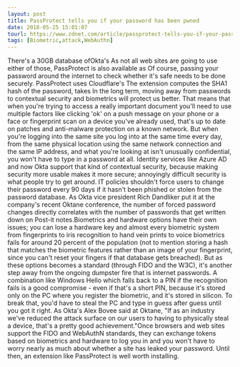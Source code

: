 ```yaml
---
layout: post
title: PassProtect tells you if your password has been pwned
date: 2018-05-25 15:01:07
tourl: https://www.zdnet.com/article/passprotect-tells-you-if-your-password-has-been-pwned/
tags: [Biometric,attack,WebAuthn]
---
```

There's a 30GB database ofOkta's As not all web sites are going to use either of those, PassProtect is also available as Of course, passing your password around the internet to check whether it's safe needs to be done securely. PassProtect uses Cloudflare's The extension computes the SHA1 hash of the password, takes In the long term, moving away from passwords to contextual security and biometrics will protect us better. That means that when you're trying to access a really important document you'll need to use multiple factors like clicking 'ok' on a push message on your phone or a face or fingerprint scan on a device you've already used, that's up to date on patches and anti-malware protection on a known network. But when you're logging into the same site you log into at the same time every day, from the same physical location using the same network connection and the same IP address, and what you're looking at isn't unusually confidential, you won't have to type in a password at all. Identity services like Azure AD and now Okta support that kind of contextual security, because making security more usable makes it more secure; annoyingly difficult security is what people try to get around. IT policies shouldn't force users to change their password every 90 days if it hasn't been phished or stolen from the password database. As Okta vice president Rich Dandliker put it at the company's recent Oktane conference, the number of forced password changes directly correlates with the number of passwords that get written down on Post-it notes.Biometrics and hardware options have their own issues; you can lose a hardware key and almost every biometric system from fingerprints to iris recognition to hand vein prints to voice biometrics fails for around 20 percent of the population (not to mention storing a hash that matches the biometric features rather than an image of your fingerprint, since you can't reset your fingers if that database gets breached). But as these options becomes a standard (through FIDO and the W3C), it's another step away from the ongoing dumpster fire that is internet passwords. A combination like Windows Hello which falls back to a PIN if the recognition fails is a good compromise - even if that's a short PIN, because it's stored only on the PC where you register the biometric, and it's stored in silicon. To break that, you'd have to steal the PC and type in guess after guess until you got it right. As Okta's Alex Bovee said at Oktane, "If as an industry we've reduced the attack surface on our users to having to physically steal a device, that's a pretty good achievement."Once browsers and web sites support the FIDO and WebAuthN standards, they can exchange tokens based on biometrics and hardware to log you in and you won't have to worry nearly as much about whether a site has leaked your password. Until then, an extension like PassProtect is well worth installing. 